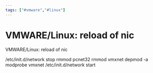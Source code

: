 ```yaml
---
tags: ["#vmware","#linux"]
---
```

# VMWARE/Linux: reload of nic

VMWARE/Linux: reload of nic

/etc/init.d/network stop
rmmod pcnet32
rmmod vmxnet
depmod -a
modprobe vmxnet
/etc/init.d/network start
